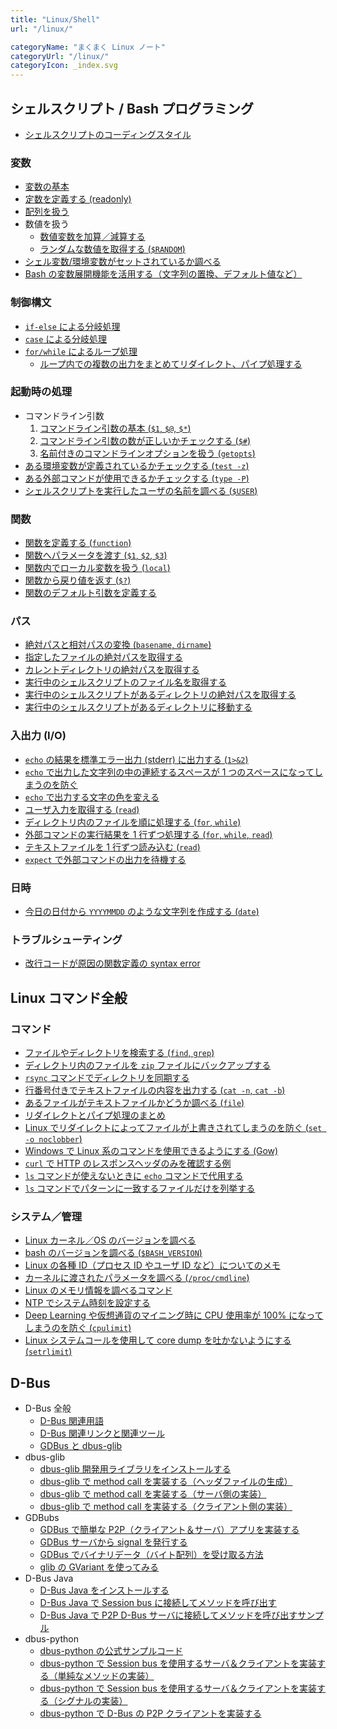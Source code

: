```yaml
---
title: "Linux/Shell"
url: "/linux/"

categoryName: "まくまく Linux ノート"
categoryUrl: "/linux/"
categoryIcon: _index.svg
---
```


シェルスクリプト / Bash プログラミング
----

* [シェルスクリプトのコーディングスタイル](/p/oukq4dh/)

### 変数
* [変数の基本](/p/cjn9dbq/)
* [定数を定義する (readonly)](/p/dwsvs5j/)
* [配列を扱う](/p/m82nd2v/)
* 数値を扱う
  * [数値変数を加算／減算する](/p/3cukwcu/)
  * [ランダムな数値を取得する (`$RANDOM`)](/p/5fhvypy/)
* [シェル変数/環境変数がセットされているか調べる](/p/xi5nrtd/)
* [Bash の変数展開機能を活用する（文字列の置換、デフォルト値など）](/p/jsctar8/)

### 制御構文
* [`if-else` による分岐処理](/p/seogpah/)
* [`case` による分岐処理](/p/hro2nd4/)
* [`for/while` によるループ処理](/p/eimpfje/)
  * [ループ内での複数の出力をまとめてリダイレクト、パイプ処理する](/p/tmm4zvz/)

### 起動時の処理 <!-- startup -->
* コマンドライン引数
  1. [コマンドライン引数の基本 (`$1`, `$@`, `$*`)](/p/c2kx7er/)
  1. [コマンドライン引数の数が正しいかチェックする (`$#`)](/p/4tbzpyf/)
  1. [名前付きのコマンドラインオプションを扱う (`getopts`)](/p/2fyizgw/)
* [ある環境変数が定義されているかチェックする (`test -z`)](/p/r3myewb/)
* [ある外部コマンドが使用できるかチェックする (`type -P`)](/p/xi5sjju/)
* [シェルスクリプトを実行したユーザの名前を調べる (`$USER`)](/p/3eofc3v/)

### 関数
* [関数を定義する (`function`)](/p/em67j5z/)
* [関数へパラメータを渡す (`$1`, `$2`, `$3`)](/p/ecj6wbo/)
* [関数内でローカル変数を扱う (`local`)](/p/52i36fy/)
* [関数から戻り値を返す (`$?`)](/p/8uionzb/)
* [関数のデフォルト引数を定義する](/p/7ovg5nr/)

### パス
* [絶対パスと相対パスの変換 (`basename`, `dirname`)](path/absolute-path-to-relative-path.html)
* [指定したファイルの絶対パスを取得する](path/absolute-path-of-file.html)
* [カレントディレクトリの絶対パスを取得する](path/absolute-path-of-current-dir.html)
* [実行中のシェルスクリプトのファイル名を取得する](path/path-of-script.html)
* [実行中のシェルスクリプトがあるディレクトリの絶対パスを取得する](path/absolute-path-of-script-dir.html)
* [実行中のシェルスクリプトがあるディレクトリに移動する](path/move-to-script-dir.html)

### 入出力 (I/O) <!-- io -->
* [`echo` の結果を標準エラー出力 (stderr) に出力する (`1>&2`)](/p/q2k3j2h/)
* [`echo` で出力した文字列の中の連続するスペースが 1 つのスペースになってしまうのを防ぐ](/p/25gqyai/)
* [`echo` で出力する文字の色を変える](/p/fufwdub/)
* [ユーザ入力を取得する (`read`)](/p/6m6n5k3/)
* [ディレクトリ内のファイルを順に処理する (`for`, `while`)](/p/or3cmv6/)
* [外部コマンドの実行結果を 1 行ずつ処理する (`for`, `while`, `read`)](/p/s9r9q7n/)
* [テキストファイルを 1 行ずつ読み込む (`read`)](/p/co9p7nj/)
* [`expect` で外部コマンドの出力を待機する](/p/3i3j2hx/)

### 日時
* [今日の日付から `YYYYMMDD` のような文字列を作成する (`date`)](/p/7aj35xe/)

### トラブルシューティング
* [改行コードが原因の関数定義の syntax error](/p/c2ycgaj/)


Linux コマンド全般
----

### コマンド
* [ファイルやディレクトリを検索する (`find`, `grep`)](/p/hudubr8/)
* [ディレクトリ内のファイルを `zip` ファイルにバックアップする](/p/3qnenzf/)
* [`rsync` コマンドでディレクトリを同期する](/p/dvd889d/)
* [行番号付きでテキストファイルの内容を出力する (`cat -n`, `cat -b`)](/p/sybn8yf/)
* [あるファイルがテキストファイルかどうか調べる (`file`)](/p/ams75pd/)
* [リダイレクトとパイプ処理のまとめ](/p/knkamyp/)
* [Linux でリダイレクトによってファイルが上書きされてしまうのを防ぐ (`set -o noclobber`)](/p/jw5xt77/)
* [Windows で Linux 系のコマンドを使用できるようにする (Gow)](/p/qijsiy5/)
* [`curl` で HTTP のレスポンスヘッダのみを確認する例](/p/2fnpkp9/)
* [`ls` コマンドが使えないときに `echo` コマンドで代用する](/p/z3dxcch/)
* [`ls` コマンドでパターンに一致するファイルだけを列挙する](/p/vtkjxha/)

### システム／管理
* [Linux カーネル／OS のバージョンを調べる](/p/odgqrwa/)
* [bash のバージョンを調べる (`$BASH_VERSION`)](/p/9w4ywr2/)
* [Linux の各種 ID（プロセス ID やユーザ ID など）についてのメモ](/p/ycrtvgk/)
* [カーネルに渡されたパラメータを調べる (`/proc/cmdline`)](/p/3wheif6/)
* [Linux のメモリ情報を調べるコマンド](/p/2tumm9k/)
* [NTP でシステム時刻を設定する](/p/4zi9s4y/)
* [Deep Learning や仮想通貨のマイニング時に CPU 使用率が 100% になってしまうのを防ぐ (`cpulimit`)](/p/t8yiqm8/)
* [Linux システムコールを使用して core dump を吐かないようにする (`setrlimit`)](/p/afze7gn/)


D-Bus
----

* D-Bus 全般
  * [D-Bus 関連用語](dbus/words.html)
  * [D-Bus 関連リンクと関連ツール](dbus/links.html)
  * [GDBus と dbus-glib](dbus/gdbus-and-dbus-glib.html)
* dbus-glib
  * [dbus-glib 開発用ライブラリをインストールする](dbus/dbus-glib-1.html)
  * [dbus-glib で method call を実装する（ヘッダファイルの生成）](dbus/dbus-glib-2.html)
  * [dbus-glib で method call を実装する（サーバ側の実装）](dbus/dbus-glib-3.html)
  * [dbus-glib で method call を実装する（クライアント側の実装）](dbus/dbus-glib-4.html)
* GDBubs
  * [GDBus で簡単な P2P（クライアント＆サーバ）アプリを実装する](dbus/gdbus.html)
  * [GDBus サーバから signal を発行する](dbus/gdbus-emit-signal.html)
  * [GDBus でバイナリデータ（バイト配列）を受け取る方法](dbus/gdbus-receive-binary.html)
  * [glib の GVariant を使ってみる](dbus/gvariant.html)
* D-Bus Java
  * [D-Bus Java をインストールする](dbus/dbus-java-install.html)
  * [D-Bus Java で Session bus に接続してメソッドを呼び出す](dbus/dbus-java-session-bus.html)
  * [D-Bus Java で P2P D-Bus サーバに接続してメソッドを呼び出すサンプル](dbus/dbus-java-p2p-client.html)
* dbus-python
  * [dbus-python の公式サンプルコード](dbus/dbus-python/sample.html)
  * [dbus-python で Session bus を使用するサーバ＆クライアントを実装する（単純なメソッドの実装）](dbus/dbus-python/server-and-client-1.html)
  * [dbus-python で Session bus を使用するサーバ＆クライアントを実装する（シグナルの実装）](dbus/dbus-python/server-and-client-2.html)
  * [dbus-python で D-Bus の P2P クライアントを実装する](dbus/dbus-python/p2p-client.html)

